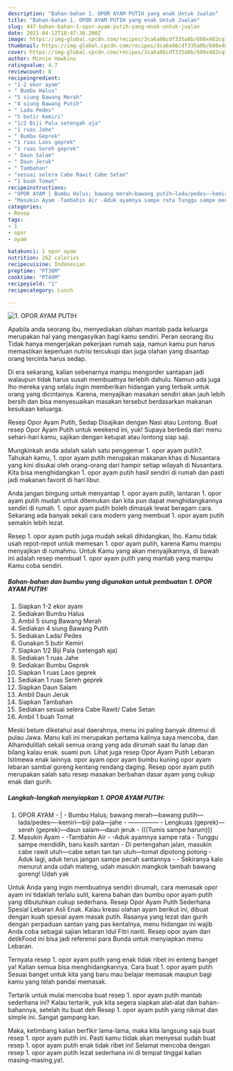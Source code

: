 ```yaml
---
description: "Bahan-bahan 1. OPOR AYAM PUTIH yang enak Untuk Jualan"
title: "Bahan-bahan 1. OPOR AYAM PUTIH yang enak Untuk Jualan"
slug: 447-bahan-bahan-1-opor-ayam-putih-yang-enak-untuk-jualan
date: 2021-04-12T18:47:36.200Z
image: https://img-global.cpcdn.com/recipes/3ca6a86cdf335a0b/680x482cq70/1-opor-ayam-putih-foto-resep-utama.jpg
thumbnail: https://img-global.cpcdn.com/recipes/3ca6a86cdf335a0b/680x482cq70/1-opor-ayam-putih-foto-resep-utama.jpg
cover: https://img-global.cpcdn.com/recipes/3ca6a86cdf335a0b/680x482cq70/1-opor-ayam-putih-foto-resep-utama.jpg
author: Minnie Hawkins
ratingvalue: 4.7
reviewcount: 8
recipeingredient:
- "1-2 ekor ayam"
- " Bumbu Halus"
- "5 siung Bawang Merah"
- "4 siung Bawang Putih"
- " Lada Pedes"
- "5 butir Kemiri"
- "1/2 Biji Pala setengah aja"
- "1 ruas Jahe"
- " Bumbu Geprek"
- "1 ruas Laos geprek"
- "1 ruas Sereh geprek"
- " Daun Salam"
- " Daun Jeruk"
- " Tambahan"
- "sesuai selera Cabe Rawit Cabe Setan"
- "1 buah Tomat"
recipeinstructions:
- "OPOR AYAM | Bumbu Halus; bawang merah—bawang putih—lada/pedes—-kemiri—biji pala—jahe ————— Lengkuas (geprek)—sereh (geprek)—daun salam—daun jeruk (((Tumis sampe harum)))"
- "Masukin Ayam -Tambahin Air -Aduk ayamnya sampe rata Tunggu sampe mendidih, baru kasih santan Di pertengahan jalan, masukin cabe rawit utuh—cabe setan tan tan utuh—tomat dipotong potong Aduk lagi, aduk terus jangan sampe pecah santannya  Sekiranya kalo menurut anda udah mateng, udah masukin mangkok tambah bawang goreng! Udah yak"
categories:
- Resep
tags:
- 1
- opor
- ayam

katakunci: 1 opor ayam 
nutrition: 262 calories
recipecuisine: Indonesian
preptime: "PT36M"
cooktime: "PT44M"
recipeyield: "1"
recipecategory: Lunch

---
```



![1. OPOR AYAM PUTIH](https://img-global.cpcdn.com/recipes/3ca6a86cdf335a0b/680x482cq70/1-opor-ayam-putih-foto-resep-utama.jpg)

Apabila anda seorang ibu, menyediakan olahan mantab pada keluarga merupakan hal yang mengasyikan bagi kamu sendiri. Peran seorang ibu Tidak hanya mengerjakan pekerjaan rumah saja, namun kamu pun harus memastikan keperluan nutrisi tercukupi dan juga olahan yang disantap orang tercinta harus sedap.

Di era  sekarang, kalian sebenarnya mampu mengorder santapan jadi walaupun tidak harus susah membuatnya terlebih dahulu. Namun ada juga lho mereka yang selalu ingin memberikan hidangan yang terbaik untuk orang yang dicintainya. Karena, menyajikan masakan sendiri akan jauh lebih bersih dan bisa menyesuaikan masakan tersebut berdasarkan makanan kesukaan keluarga. 

Resep Opor Ayam Putih, Sedap Disajikan dengan Nasi atau Lontong. Buat resep Opor Ayam Putih untuk weekend ini, yuk! Supaya berbeda dari menu sehari-hari kamu, sajikan dengan ketupat atau lontong siap saji.

Mungkinkah anda adalah salah satu penggemar 1. opor ayam putih?. Tahukah kamu, 1. opor ayam putih merupakan makanan khas di Nusantara yang kini disukai oleh orang-orang dari hampir setiap wilayah di Nusantara. Kita bisa menghidangkan 1. opor ayam putih hasil sendiri di rumah dan pasti jadi makanan favorit di hari libur.

Anda jangan bingung untuk menyantap 1. opor ayam putih, lantaran 1. opor ayam putih mudah untuk ditemukan dan kita pun dapat menghidangkannya sendiri di rumah. 1. opor ayam putih boleh dimasak lewat beragam cara. Sekarang ada banyak sekali cara modern yang membuat 1. opor ayam putih semakin lebih lezat.

Resep 1. opor ayam putih juga mudah sekali dihidangkan, lho. Kamu tidak usah repot-repot untuk memesan 1. opor ayam putih, karena Kamu mampu menyajikan di rumahmu. Untuk Kamu yang akan menyajikannya, di bawah ini adalah resep membuat 1. opor ayam putih yang mantab yang mampu Kamu coba sendiri.

<!--inarticleads1-->

##### Bahan-bahan dan bumbu yang digunakan untuk pembuatan 1. OPOR AYAM PUTIH:

1. Siapkan 1-2 ekor ayam
1. Sediakan  Bumbu Halus
1. Ambil 5 siung Bawang Merah
1. Sediakan 4 siung Bawang Putih
1. Sediakan  Lada/ Pedes
1. Gunakan 5 butir Kemiri
1. Siapkan 1/2 Biji Pala (setengah aja)
1. Sediakan 1 ruas Jahe
1. Sediakan  Bumbu Geprek
1. Siapkan 1 ruas Laos geprek
1. Sediakan 1 ruas Sereh geprek
1. Siapkan  Daun Salam
1. Ambil  Daun Jeruk
1. Siapkan  Tambahan
1. Sediakan sesuai selera Cabe Rawit/ Cabe Setan
1. Ambil 1 buah Tomat


Meski belum diketahui asal daerahnya, menu ini paling banyak ditemui di pulau Jawa. Manu kali ini merupakan pertama kalinya saya mencoba, dan Alhamdulillah sekali semua orang yang ada dirumah saat itu lahap dan bilang kalau enak. suami pun. Lihat juga resep Opor Ayam Putih Lebaran Istimewa enak lainnya. opor ayam opor ayam bumbu kuning opor ayam lebaran sambal goreng kentang rendang daging. Resep opor ayam putih merupakan salah satu resep masakan berbahan dasar ayam yang cukup enak dan gurih. 

<!--inarticleads2-->

##### Langkah-langkah menyiapkan 1. OPOR AYAM PUTIH:

1. OPOR AYAM - | - Bumbu Halus; bawang merah—bawang putih—lada/pedes—-kemiri—biji pala—jahe - ————— - Lengkuas (geprek)—sereh (geprek)—daun salam—daun jeruk - (((Tumis sampe harum)))
1. Masukin Ayam - -Tambahin Air - -Aduk ayamnya sampe rata - Tunggu sampe mendidih, baru kasih santan - Di pertengahan jalan, masukin cabe rawit utuh—cabe setan tan tan utuh—tomat dipotong potong - Aduk lagi, aduk terus jangan sampe pecah santannya -  - Sekiranya kalo menurut anda udah mateng, udah masukin mangkok tambah bawang goreng! Udah yak


Untuk Anda yang ingin membuatnya sendiri dirumah, cara memasak opor ayam ini tidaklah terlalu sulit, karena bahan dan bumbu opor ayam putih yang dibutuhkan cukup sederhana. Resep Opor Ayam Putih Sederhana Spesial Lebaran Asli Enak. Kalau kreasi olahan ayam berikut ini, dibuat dengan kuah spesial ayam masak putih. Rasanya yang lezat dan gurih dengan perpaduan santan yang pas kentalnya, menu hidangan ini wajib Anda coba sebagai sajian lebaran Idul Fitri nanti. Resep opor ayam dari detikFood ini bisa jadi referensi para Bunda untuk menyiapkan menu Lebaran. 

Ternyata resep 1. opor ayam putih yang enak tidak ribet ini enteng banget ya! Kalian semua bisa menghidangkannya. Cara buat 1. opor ayam putih Sesuai banget untuk kita yang baru mau belajar memasak maupun bagi kamu yang telah pandai memasak.

Tertarik untuk mulai mencoba buat resep 1. opor ayam putih mantab sederhana ini? Kalau tertarik, yuk kita segera siapkan alat-alat dan bahan-bahannya, setelah itu buat deh Resep 1. opor ayam putih yang nikmat dan simple ini. Sangat gampang kan. 

Maka, ketimbang kalian berfikir lama-lama, maka kita langsung saja buat resep 1. opor ayam putih ini. Pasti kamu tiidak akan menyesal sudah buat resep 1. opor ayam putih enak tidak ribet ini! Selamat mencoba dengan resep 1. opor ayam putih lezat sederhana ini di tempat tinggal kalian masing-masing,ya!.

